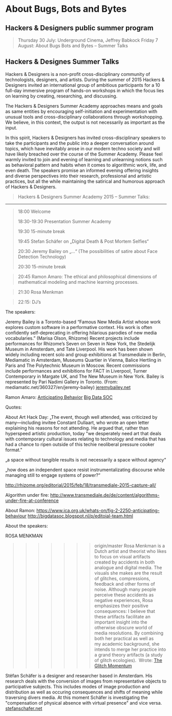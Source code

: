 About Bugs, Bots and Bytes
==========================

Hackers & Designers public summer program
--------------------------------------

> Thursday 30 July: Underground Cinema, Jeffrey Babkock	
> Friday 7 August: About Bugs Bots and Bytes – Summer Talks


Hackers & Designes Summer Talks
-------------------------------

Hackers & Designers is a non-profit cross-disciplinary community of technologists, designers, and artists. During the summer of 2015 Hackers & Designers invited an international group of ambitious participants for a 10 full-day immersive program of hands-on workshops in which the focus lies on learning by creating, researching, and discussing.   

The Hackers & Designers Summer Academy approaches means and goals as same entities by encouraging self-initiation and experimentation with unusual tools and cross-disciplinary collaborations through workshopping. We believe, in this context, the output is not necessarily as important as the input. 

In this spirit, Hackers & Designers has invited cross-disciplinary speakers to take the participants and the public into a deeper conversation around topics, which have inevitably arose in our modern techno society and will have likely breached over the course of the Summer Academy. Please feel warmly invited to join and evening of learning and unlearning notions such as behavioral pattern and habits when it comes to algorithmic work, life, and even death. 
The speakers promise an informed evening offering insights and diverse perspectives into their research, professional and artistic practices, but all the while maintaining the satirical and humorous approach of Hackers & Designers.



> Hackers & Designers Summer Academy 2015 – Summer Talks:
-------------------------------------------------------------------
> 
> 18:00 Welcome   
>
> 18:30-19:30 Presentation Summer Academy   
>		
> 19:30 15-minute break   
>   
> 19:45 Stefan Schäfer on „Digital Death & Post Mortem Selfies“
>   
> 20:30 Jeremy Bailey on „…“ (The possibilities of satire about Face Detection Technology)   
>   
> 20:30 15-minute break

> 20:45 Ramon Amaro: The ethical and philosophical dimensions of mathematical modeling and machine learning processes.

> 21:30 Rosa Menkman 

> 22:15: DJ’s




The speakers: 

Jeremy Bailey is a Toronto-based “Famous New Media Artist whose work explores custom
software in a performative context. His work is often confidently self-deprecating in offering
hilarious parodies of new media vocabularies.” (Marisa Olson, Rhizome)
Recent projects include performances for Rhizome’s Seven on Seven in New York,
the Stedelijk Museum in Amsterdam, and Tate Liverpool. His work has been shown widely
including recent solo and group exhibitions at Transmediale in Berlin, Mediamatic in Amsterdam, Museums Quartier in Vienna, Balice Hertling in Paris and The Polytechnic Museum in
Moscow. Recent commissions include performances and exhibitions for FACT in Liverpool,
Turner Contemporary in Margate UK, and The New Museum in New York. Bailey is represented
by Pari Nadimi Gallery in Toronto. (From: mediamatic.net/360327/en/jeremy-bailey)
[jeremybailey.net](http://www.jeremybailey.net/)

Ramon Amaro: 
[Anticipating Behavior](https://www.ica.org.uk/whats-on/fig-2-2250-anticipating-behaviour)
[Big Data SOC](http://bigdatasoc.blogspot.nl/p/editoial-team.html)


Quotes: 

About Art Hack Day: „The event, though well attended, was criticized by many—including invitee Constant Dullaart, who wrote an open letter explaining his reasons for not attending. He argued that, rather than hyperspeed artistic production, today "we desperately need art that deals with contemporary cultural issues relating to technology and media that has had a chance to ripen outside of this techie neoliberal pressure cooker format."

„a space without tangible results is not necessarily a space without agency“

„how does an independent space resist instrumentalizating discourse while managing still to engage systems of power?“

http://rhizome.org/editorial/2015/feb/18/transmediale-2015-capture-all/


Algorithm under fire: 
http://www.transmediale.de/de/content/algorithms-under-fire-at-conference



About Ramon: 
https://www.ica.org.uk/whats-on/fig-2-2250-anticipating-behaviour
http://bigdatasoc.blogspot.nl/p/editoial-team.html


About the speakers: 

ROSA MENKMAN
>>>>>>> origin/master
Rosa Menkman is a Dutch artist and theorist who likes to focus on visual artifacts created by accidents in both analogue and digital media. The visuals she makes are the result of glitches, compressions, feedback and other forms of noise. Although many people perceive these accidents as negative experiences, Rosa emphasizes their positive consequences: I believe that these artifacts facilitate an important insight into the otherwise obscure world of media resolutions.
By combining both her practical as well as my academic background, she intends to merge her practice into a grand theory artifacts (a study of glitch ecologies). 
Wrote: [The Glitch Momentum](http://issuu.com/instituteofnetworkcultures/docs/glitchmomentum?e=3130431/2681915)


Stëfan Schäfer is a designer and researcher based in Amsterdam. His research deals with the conversion of images from representative objects to participative subjects. This includes modes of image production and distribution as well as occuring consequences and shifts of meaning while traversing divers media. At this moment Schäfer is investigating the "compensation of physical absence with virtual presence" and vice versa. 
[stefanschafer.net](http://stefanschafer.net/)

